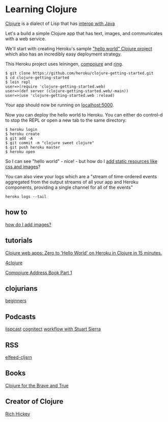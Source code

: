 # Learning Clojure

[Clojure](https://clojure.org/) is a dialect of Lisp that has [interop with Java](https://clojure.org/reference/java_interop)

Let's a build a simple Clojure app that has text, images, and communicates with a web service.

We'll start with creating Heroku's sample ["hello world" Clojure project](https://devcenter.heroku.com/articles/getting-started-with-clojure) which also has an incredibly easy deployment strategy.

This Heroku project uses leiningen, [compojure](https://github.com/weavejester/compojure) and [ring](https://github.com/ring-clojure/ring).

```
$ git clone https://github.com/heroku/clojure-getting-started.git
$ cd clojure-getting-started
$ lein repl
user=>(require 'clojure-getting-started.web)
user=>(def server (clojure-getting-started.web/-main))
user=>(use 'clojure-getting-started.web :reload)
```
Your app should now be running on [localhost:5000](http://localhost:5000/).

Now you can deploy the hello world to Heroku. You can either do control-d to stop the REPL or open a new tab to the same directory:

```
$ heroku login
$ heroku create
$ git add -A
$ git commit -m "clojure sweet clojure"
$ git push heroku master
$ heroku open
```

So I can see "hello world" - nice! - but how do I [add static resources like css and images](https://nelsonmorris.net/2015/06/01/how-does-serving-html-css-and-javascript-fit-in-a-clojure-web-app.html)?

You can also view your logs which are a "stream of time-ordered events aggregated from the output streams of all your app and Heroku components, providing a single channel for all of the events"

```
heroku logs --tail
```

## how to
[how do I add images?](https://stackoverflow.com/questions/7836030/compojure-access-filesystem)

## tutorials
[Clojure web apps: Zero to 'Hello World' on Heroku in Clojure in 15 minutes.](https://adambard.com/blog/Getting-started-with-Clojure-web-apps/)

[4clojure](http://www.4clojure.com/)

[Compojure Address Book Part 1](http://www.jarrodctaylor.com/posts/Compojure-Address-Book-Part-1/)

## clojurians
[beginners](https://clojurians-log.clojureverse.org/beginners/2017-11-01)

## Podcasts
[lispcast](https://lispcast.com/)
[cognitect](http://blog.cognitect.com/cognicast/)
[workflow with Stuart Sierra](http://thinkrelevance.com/blog/2013/05/29/stuart-sierra-episode-032)

## RSS
[elfeed-cljsrn](https://github.com/areina/elfeed-cljsrn)

## Books
[Clojure for the Brave and True](https://www.braveclojure.com/clojure-for-the-brave-and-true/)

## Creator of Clojure
[Rich Hickey](https://www.infoq.com/profile/Rich-Hickey)
